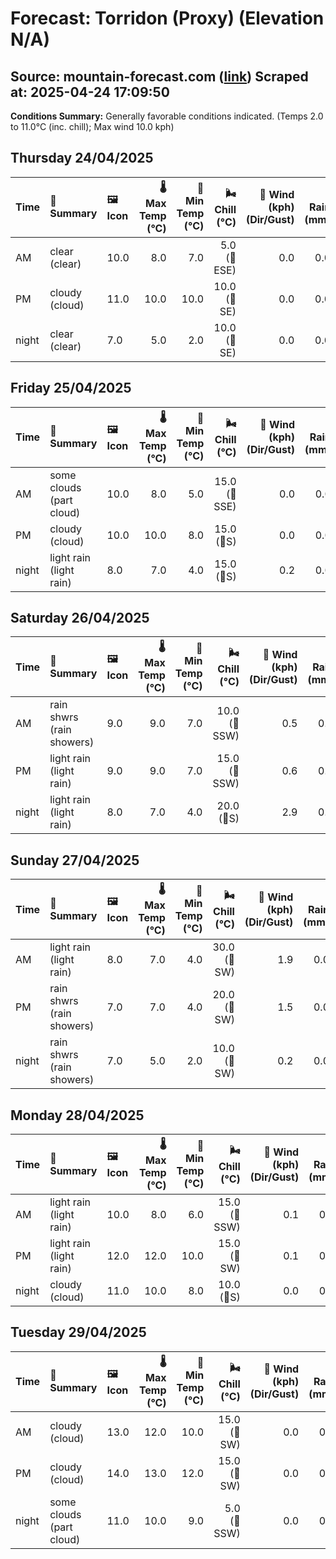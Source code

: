 # Forecast: Torridon (Proxy) (Elevation N/A)
**Source:** mountain-forecast.com ([link](https://www.mountain-forecast.com/peaks/Beinn-Eighe/forecasts/500))
**Scraped at:** 2025-04-24 17:09:50
---

**Conditions Summary:** Generally favorable conditions indicated. (Temps 2.0 to 11.0°C (inc. chill); Max wind 10.0 kph)

## Thursday 24/04/2025
| **Time** | **📝 Summary** | **🖼️ Icon** | **🌡️ Max Temp (°C)** | **🥶 Min Temp (°C)** | **🌬️ Chill (°C)** | **💨 Wind (kph) (Dir/Gust)** | **💧 Rain (mm)** | **❄️ Snow (cm)** | **☁️ Cloud Base (m)** | **🧊 Freezing Lvl (m)** |
|:------- |:------- |:----- |--------------: |-------------: |-----------: |---------------------: |---------: |----------: |---------------: |----------------: |
| AM      | clear<br><span class="icon-desc">(clear)</span> | 10.0 | 8.0 | 7.0 | 5.0<br>(🧭ESE) | 0.0 | 0.0 | 750 | 1700 |
| PM      | cloudy<br><span class="icon-desc">(cloud)</span> | 11.0 | 10.0 | 10.0 | 10.0<br>(🧭SE) | 0.0 | 0.0 | 900 | 1850 |
| night   | clear<br><span class="icon-desc">(clear)</span> | 7.0 | 5.0 | 2.0 | 10.0<br>(🧭SE) | 0.0 | 0.0 | 850 | 1800 |

## Friday 25/04/2025
| **Time** | **📝 Summary** | **🖼️ Icon** | **🌡️ Max Temp (°C)** | **🥶 Min Temp (°C)** | **🌬️ Chill (°C)** | **💨 Wind (kph) (Dir/Gust)** | **💧 Rain (mm)** | **❄️ Snow (cm)** | **☁️ Cloud Base (m)** | **🧊 Freezing Lvl (m)** |
|:------- |:------- |:----- |--------------: |-------------: |-----------: |---------------------: |---------: |----------: |---------------: |----------------: |
| AM      | some clouds<br><span class="icon-desc">(part cloud)</span> | 10.0 | 8.0 | 5.0 | 15.0<br>(🧭SSE) | 0.0 | 0.0 | - | 1900 |
| PM      | cloudy<br><span class="icon-desc">(cloud)</span> | 10.0 | 10.0 | 8.0 | 15.0<br>(🧭S) | 0.0 | 0.0 | 850 | 1750 |
| night   | light rain<br><span class="icon-desc">(light rain)</span> | 8.0 | 7.0 | 4.0 | 15.0<br>(🧭S) | 0.2 | 0.0 | 700 | 1800 |

## Saturday 26/04/2025
| **Time** | **📝 Summary** | **🖼️ Icon** | **🌡️ Max Temp (°C)** | **🥶 Min Temp (°C)** | **🌬️ Chill (°C)** | **💨 Wind (kph) (Dir/Gust)** | **💧 Rain (mm)** | **❄️ Snow (cm)** | **☁️ Cloud Base (m)** | **🧊 Freezing Lvl (m)** |
|:------- |:------- |:----- |--------------: |-------------: |-----------: |---------------------: |---------: |----------: |---------------: |----------------: |
| AM      | rain shwrs<br><span class="icon-desc">(rain showers)</span> | 9.0 | 9.0 | 7.0 | 10.0<br>(🧭SSW) | 0.5 | 0.0 | 350 | 1750 |
| PM      | light rain<br><span class="icon-desc">(light rain)</span> | 9.0 | 9.0 | 7.0 | 15.0<br>(🧭SSW) | 0.6 | 0.0 | 500 | 1700 |
| night   | light rain<br><span class="icon-desc">(light rain)</span> | 8.0 | 7.0 | 4.0 | 20.0<br>(🧭S) | 2.9 | 0.0 | 750 | 2000 |

## Sunday 27/04/2025
| **Time** | **📝 Summary** | **🖼️ Icon** | **🌡️ Max Temp (°C)** | **🥶 Min Temp (°C)** | **🌬️ Chill (°C)** | **💨 Wind (kph) (Dir/Gust)** | **💧 Rain (mm)** | **❄️ Snow (cm)** | **☁️ Cloud Base (m)** | **🧊 Freezing Lvl (m)** |
|:------- |:------- |:----- |--------------: |-------------: |-----------: |---------------------: |---------: |----------: |---------------: |----------------: |
| AM      | light rain<br><span class="icon-desc">(light rain)</span> | 8.0 | 7.0 | 4.0 | 30.0<br>(🧭SW) | 1.9 | 0.0 | 250 | 1800 |
| PM      | rain shwrs<br><span class="icon-desc">(rain showers)</span> | 7.0 | 7.0 | 4.0 | 20.0<br>(🧭SW) | 1.5 | 0.0 | 250 | 1450 |
| night   | rain shwrs<br><span class="icon-desc">(rain showers)</span> | 7.0 | 5.0 | 2.0 | 10.0<br>(🧭SW) | 0.2 | 0.0 | 600 | 1600 |

## Monday 28/04/2025
| **Time** | **📝 Summary** | **🖼️ Icon** | **🌡️ Max Temp (°C)** | **🥶 Min Temp (°C)** | **🌬️ Chill (°C)** | **💨 Wind (kph) (Dir/Gust)** | **💧 Rain (mm)** | **❄️ Snow (cm)** | **☁️ Cloud Base (m)** | **🧊 Freezing Lvl (m)** |
|:------- |:------- |:----- |--------------: |-------------: |-----------: |---------------------: |---------: |----------: |---------------: |----------------: |
| AM      | light rain<br><span class="icon-desc">(light rain)</span> | 10.0 | 8.0 | 6.0 | 15.0<br>(🧭SSW) | 0.1 | 0.0 | 400 | 2150 |
| PM      | light rain<br><span class="icon-desc">(light rain)</span> | 12.0 | 12.0 | 10.0 | 15.0<br>(🧭SW) | 0.1 | 0.0 | 550 | 2250 |
| night   | cloudy<br><span class="icon-desc">(cloud)</span> | 11.0 | 10.0 | 8.0 | 10.0<br>(🧭S) | 0.0 | 0.0 | 2600 | 2450 |

## Tuesday 29/04/2025
| **Time** | **📝 Summary** | **🖼️ Icon** | **🌡️ Max Temp (°C)** | **🥶 Min Temp (°C)** | **🌬️ Chill (°C)** | **💨 Wind (kph) (Dir/Gust)** | **💧 Rain (mm)** | **❄️ Snow (cm)** | **☁️ Cloud Base (m)** | **🧊 Freezing Lvl (m)** |
|:------- |:------- |:----- |--------------: |-------------: |-----------: |---------------------: |---------: |----------: |---------------: |----------------: |
| AM      | cloudy<br><span class="icon-desc">(cloud)</span> | 13.0 | 12.0 | 10.0 | 15.0<br>(🧭SW) | 0.0 | 0.0 | 6300 | 2700 |
| PM      | cloudy<br><span class="icon-desc">(cloud)</span> | 14.0 | 13.0 | 12.0 | 15.0<br>(🧭SW) | 0.0 | 0.0 | 6300 | 2700 |
| night   | some clouds<br><span class="icon-desc">(part cloud)</span> | 11.0 | 10.0 | 9.0 | 5.0<br>(🧭SSW) | 0.0 | 0.0 | 6400 | 2700 |